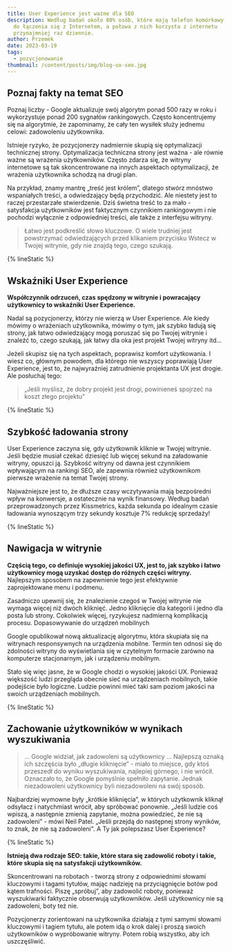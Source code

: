 ```yaml
---
title: User Experience jest ważne dla SEO
description: Według badań około 80% osób, które mają telefon komórkowy, używa go
  do łączenia się z Internetem, a połowa z nich korzysta z internetu
  przynajmniej raz dziennie.
author: Przemek
date: 2023-03-19
tags:
  - pozycjonowanie
thumbnail: /content/posts/img/blog-ux-seo.jpg
---
```

## Poznaj fakty na temat SEO

Poznaj liczby - Google aktualizuje swój algorytm ponad 500 razy w roku i wykorzystuje ponad 200 sygnałów rankingowych. Często koncentrujemy się na algorytmie, że zapominamy, że cały ten wysiłek służy jednemu celowi: zadowoleniu użytkownika.

Istnieje ryzyko, że pozycjonerzy nadmiernie skupią się optymalizacji technicznej strony. Optymalizacja techniczna strony jest ważna - ale równie ważne są wrażenia użytkowników. Często zdarza się, że witryny internetowe są tak skoncentrowane na innych aspektach optymalizacji, że wrażenia użytkownika schodzą na drugi plan.

Na przykład, znamy mantrę „treść jest królem”, dlatego stwórz mnóstwo wspaniałych treści, a odwiedzający będą przychodzić. Ale niestety jest to raczej przestarzałe stwierdzenie. Dziś świetna treść to za mało - satysfakcja użytkowników jest faktycznym czynnikiem rankingowym i nie pochodzi wyłącznie z odpowiedniej treści, ale także z interfejsu witryny.

> Łatwo jest podkreślić słowo kluczowe. O wiele trudniej jest powstrzymać odwiedzających przed klikaniem przycisku Wstecz w Twojej witrynie, gdy nie znajdą tego, czego szukają.

{% lineStatic %}

## Wskaźniki User Experience

**Współczynnik odrzuceń, czas spędzony w witrynie i powracający użytkownicy to wskaźniki User Experience.**

Nadal są pozycjonerzy, którzy nie wierzą w User Experience. Ale kiedy mówimy o wrażeniach użytkownika, mówimy o tym, jak szybko ładują się strony, jak łatwo odwiedzający mogą poruszać się po Twojej witrynie i znaleźć to, czego szukają, jak łatwy dla oka jest projekt Twojej witryny itd...

Jeżeli skupisz się na tych aspektach, poprawisz komfort użytkowania. I wiesz co, głównym powodem, dla którego nie wszyscy poprawiają User Experience, jest to, że najwyraźniej zatrudnienie projektanta UX jest drogie. Ale posłuchaj tego:

>   „Jeśli myślisz, że dobry projekt jest drogi, powinieneś spojrzeć na koszt złego projektu”

{% lineStatic %}

## Szybkość ładowania strony

User Experience zaczyna się, gdy użytkownik kliknie w Twojej witrynie. Jeśli będzie musiał czekać dziesięć lub więcej sekund na załadowanie witryny, opuszci ją. Szybkość witryny od dawna jest czynnikiem wpływającym na rankingi SEO, ale zapewnia również użytkownikom pierwsze wrażenie na temat Twojej strony.

Najważniejsze jest to, że dłuższe czasy wczytywania mają bezpośredni wpływ na konwersje, a ostatecznie na wynik finansowy. Według badań przeprowadzonych przez Kissmetrics, każda sekunda po idealnym czasie ładowania wynoszącym trzy sekundy kosztuje 7% redukcję sprzedaży!

{% lineStatic %}

## Nawigacja w witrynie

**Częścią tego, co definiuje wysokiej jakości UX, jest to, jak szybko i łatwo użytkownicy mogą uzyskać dostęp do różnych części witryny.** Najlepszym sposobem na zapewnienie tego jest efektywnie zaprojektowane menu i podmenu.

Zasadniczo upewnij się, że znalezienie czegoś w Twojej witrynie nie wymaga więcej niż dwóch kliknięć. Jedno kliknięcie dla kategorii i jedno dla posta lub strony. Cokolwiek więcej, ryzykujesz nadmierną komplikacją procesu.
Dopasowywanie do urządzeń mobilnych

Google opublikował nową aktualizację algorytmu, która skupiała się na witrynach responsywnych na urządzenia mobilne. Termin ten odnosi się do zdolności witryny do wyświetlania się w czytelnym formacie zarówno na komputerze stacjonarnym, jak i urządzeniu mobilnym.

Stało się więc jasne, że w Google chodzi o wysokiej jakości UX. Ponieważ większość ludzi przegląda obecnie sieć na urządzeniach mobilnych, takie podejście było logiczne. Ludzie powinni mieć taki sam poziom jakości na swoich urządzeniach mobilnych.

{% lineStatic %}

## Zachowanie użytkowników w wynikach wyszukiwania

> ... Google widział, jak zadowoleni są użytkownicy ... Najlepszą oznaką ich szczęścia było „długie kliknięcie” - miało to miejsce, gdy ktoś przeszedł do wyniku wyszukiwania, najlepiej górnego, i nie wrócił. Oznaczało to, że Google pomyślnie spełniło zapytanie. Jednak niezadowoleni użytkownicy byli niezadowoleni na swój sposób.

Najbardziej wymowne były „krótkie kliknięcia”, w których użytkownik kliknął odsyłacz i natychmiast wrócił, aby spróbować ponownie. „Jeśli ludzie coś wpiszą, a następnie zmienią zapytanie, można powiedzieć, że nie są zadowoleni” - mówi Neil Patel. „Jeśli przejdą do następnej strony wyników, to znak, że nie są zadowoleni".
A Ty jak polepszasz User Experience?

{% lineStatic %}

**Istnieją dwa rodzaje SEO: takie, które stara się zadowolić roboty i takie, które skupia się na satysfakcji użytkowników.**

Skoncentrowani na robotach - tworzą strony z odpowiednimi słowami kluczowymi i tagami tytułów, mając nadzieję na przyciągnięcie botów pod kątem trafności. Piszę „spróbuj”, aby zadowolić roboty, ponieważ wyszukiwarki faktycznie obserwują użytkowników. Jeśli użytkownicy nie są zadowoleni, boty też nie.

Pozycjonerzy zorientowani na użytkownika działają z tymi samymi słowami kluczowymi i tagiem tytułu, ale potem idą o krok dalej i proszą swoich użytkowników o wypróbowanie witryny. Potem robią wszystko, aby ich uszczęśliwić.